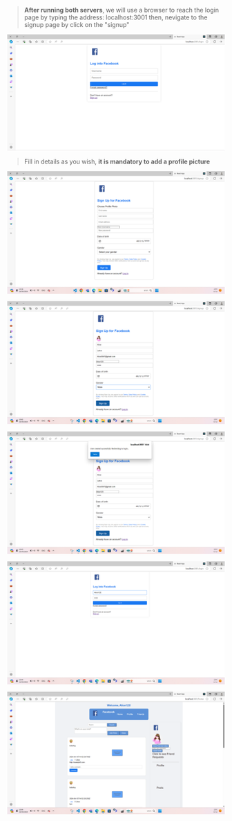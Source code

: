 > **After running both servers**, we will use a browser to reach the login page by typing the address: localhost:3001
> then, nevigate to the signup page by click on the "signup"

![alt text](<Screenshuts/צילום מסך 2024-04-16 103753.png>)

> Fill in details as you wish, **it is mandatory to add a profile picture**

![alt text](<Screenshuts/צילום מסך 2024-04-16 103827.png>)


![alt text](<Screenshuts/צילום מסך 2024-04-16 104259.png>)

![alt text](<Screenshuts/צילום מסך 2024-04-16 104327.png>)

![alt text](<Screenshuts/צילום מסך 2024-04-16 104409.png>)

![alt text](<Screenshuts/צילום מסך 2024-04-16 104455.png>)
